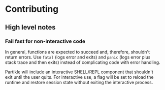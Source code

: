 # Contributing

## High level notes

### Fail fast for non-interactive code

In general, functions are expected to succeed and, therefore, shouldn't return
errors. Use `fatal` (logs error and exits) and `panic` (logs error plus stack
trace and then exits) instead of complicating code with error handling.

Partikle will include an interactive SHELL/REPL component that shouldn't exit 
until the user quits. For interactive use, a flag will be set to reload the 
runtime and restore session state without exiting the interactive process. 
